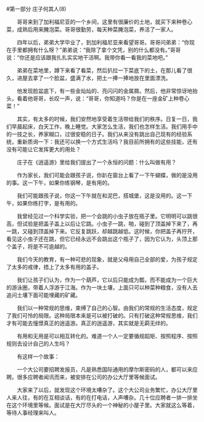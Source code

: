 #第一部分 庄子何其人(8)

　　哥哥来到了加利福尼亚的一个乡间，这里有很廉价的土地，就买下来种卷心菜，成熟后用来腌泡菜。哥哥很勤劳，每天种菜腌泡菜，养活了一家人。

　　四年以后，弟弟大学毕业了，到加利福尼亚来看望哥哥。哥哥问弟弟：“你现在手里都拥有什么呀？”弟弟说：“我除了拿个文凭，别的什么都没有。”哥哥说：“你还是应该跟我扎扎实实地干活啊。我带你看一看我的菜地吧。”

　　弟弟在菜地里，蹲下来看了看菜，然后扒拉一下菜底下的土，在那儿看了很久，进屋去拿了一个脸盆，盛满了水，把土一捧一捧地放在里面漂洗。

　　他发现脸盆底下，有一些金灿灿的、亮闪闪的金属屑。然后，他非常惊讶地抬头，看着他哥哥，长叹一声，说：“哥哥，你知道吗？你是在一座金矿上种卷心菜！”

　　其实，有太多的时候，我们安然地享受着生活带给我们的秩序。日复一日，我们早晨起床，白天工作，晚上睡觉。大家怎么生活，我们也怎样生活。我们用手中的一技之长，养家糊口，过很安稳的日子。我们从来没有跳出自己现有的经验系统，重新质询一下：我还可以换一个方式生活吗？我目前所拥有的这些技能，还有没有可能让它发挥更大的用处？

　　庄子在《逍遥游》里给我们提出了一个永恒的问题：什么叫做有用？

　　作为家长，我们可能会跟孩子说，你趴在窗台上看了一下午蝴蝶，做的是没用的事。这一下午，如果你练钢琴，是有用的。

　　我们可能跟孩子说，你这一下午就在和泥巴，搭城堡，这是没用的。这一下午，如果你练打字，是有用的。

　　我曾经见过一个科学实验，把一个会跳的小虫子放在瓶子里。它明明可以跳很高，但试验是把盖子盖上以后让它跳。小虫子一跳，啪，碰到了顶盖掉下来了，再一跳，又碰到顶盖掉下来。它反复跳跃，却越跳越低。这时候，你把盖子再拧开，看见这小虫子还在跳，但它已经永远不会跳出这个瓶子了，因为它认为，头顶上那个盖子，将是不可逾越的。

　　我们今天的教育，有一种可悲的现象，就是父母用自己全部的爱，为孩子规定了太多的戒律，捂上了太多有用的盖子。

　　我们让孩子们认为，作为一个葫芦，它以后只能成为瓢，而不能成为一个巨大的游泳圈，带着人浮游于江海。作为一块土壤，上面只可以种菜种粮食，没有人去追问土壤下面可能埋藏的矿藏。

　　我们以一种常规的思维，束缚了自己的心智。由我们的常规的生活态度，规定了我们可怜的局限。这种局限本来是可以被打破的。只有打破这种常规思维，我们才有可能去憧憬真正的逍遥游。真正的逍遥游，其实就是无羁无绊的。

　　有用和无用是可以相互转化的。难道一个人一定要循规蹈矩、按照程序、按照规则去设计自己的人生吗？

　　有这样一个故事：

　　一个大公司要招聘发报员，凡是熟悉国际通用的摩尔斯密码的人，都可以来应聘。很多应聘者闻讯而来，被安排在公司的办公大厅里等候面试。

　　大家来了以后，就发现这个环境太嘈杂了。这个大公司业务繁忙，办公大厅里人来人往，有的在互相谈话，有的在打电话，人声嘈杂。几十位应聘者一排一排坐在这个环境里等候。面试是在大厅尽头的一个神秘的小屋子里。大家就这么等着，等待人事经理来叫人。 